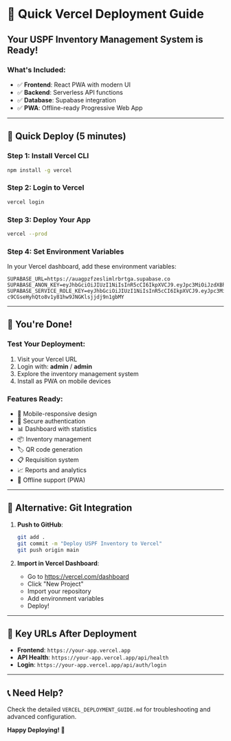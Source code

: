 # 🚀 Quick Vercel Deployment Guide

## Your USPF Inventory Management System is Ready!

### What's Included:
- ✅ **Frontend**: React PWA with modern UI
- ✅ **Backend**: Serverless API functions
- ✅ **Database**: Supabase integration
- ✅ **PWA**: Offline-ready Progressive Web App

---

## 🎯 Quick Deploy (5 minutes)

### Step 1: Install Vercel CLI
```bash
npm install -g vercel
```

### Step 2: Login to Vercel
```bash
vercel login
```

### Step 3: Deploy Your App
```bash
vercel --prod
```

### Step 4: Set Environment Variables
In your Vercel dashboard, add these environment variables:

```
SUPABASE_URL=https://auagpzfzeslimlrbrtga.supabase.co
SUPABASE_ANON_KEY=eyJhbGciOiJIUzI1NiIsInR5cCI6IkpXVCJ9.eyJpc3MiOiJzdXBhYmFzZSIsInJlZiI6ImF1YWdwemZ6ZXNsaW1scmJydGdhIiwicm9sZSI6ImFub24iLCJpYXQiOjE3NTA3NjI0MTUsImV4cCI6MjA2NjMzODQxNX0.Pqkd2CywPTSwxWHBxZwNpeePCVZwDlIu6nNT6dFrZNk
SUPABASE_SERVICE_ROLE_KEY=eyJhbGciOiJIUzI1NiIsInR5cCI6IkpXVCJ9.eyJpc3MiOiJzdXBhYmFzZSIsInJlZiI6ImF1YWdwemZ6ZXNsaW1scmJydGdhIiwicm9sZSI6InNlcnZpY2Vfcm9sZSIsImlhdCI6MTc1MDc2MjQxNSwiZXhwIjoyMDY2MzM4NDE1fQ.WlQ9-c9CGseHyhQto8v1y81hw9JNGKlsjjdj9n1gbMY
```

---

## 🎉 You're Done!

### Test Your Deployment:
1. Visit your Vercel URL
2. Login with: **admin** / **admin**
3. Explore the inventory management system
4. Install as PWA on mobile devices

### Features Ready:
- 📱 Mobile-responsive design
- 🔐 Secure authentication
- 📊 Dashboard with statistics
- 📦 Inventory management
- 🏷️ QR code generation
- 📋 Requisition system
- 📈 Reports and analytics
- 💾 Offline support (PWA)

---

## 🔧 Alternative: Git Integration

1. **Push to GitHub**:
   ```bash
   git add .
   git commit -m "Deploy USPF Inventory to Vercel"
   git push origin main
   ```

2. **Import in Vercel Dashboard**:
   - Go to https://vercel.com/dashboard
   - Click "New Project"
   - Import your repository
   - Add environment variables
   - Deploy!

---

## 🎯 Key URLs After Deployment

- **Frontend**: `https://your-app.vercel.app`
- **API Health**: `https://your-app.vercel.app/api/health`
- **Login**: `https://your-app.vercel.app/api/auth/login`

---

## 📞 Need Help?

Check the detailed `VERCEL_DEPLOYMENT_GUIDE.md` for troubleshooting and advanced configuration.

**Happy Deploying! 🚀**